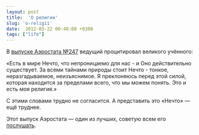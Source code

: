 ```yaml
---
layout: post
title:  'О религии'
slug: 'o-religii'
date:  2012-03-22 00:48:00 +0300
tags: ["life"]
---
```


В [выпуске Аэростата №247](http://www.aquarium.ru/misc/aerostat/aerostat247.html) ведущий процитировал великого учённого:

«Есть в мире Нечто, что непроницаемо для нас - и Оно действительно существует. За всеми тайнами природы стоит Нечто - тонкое, неразгадываемое, неизъяснимое. Я преклоняюсь перед этой силой, которая находится за пределами всего, что мы можем понять. Это и есть моя религия.»

С этими словами трудно не согласится. А представить это «Нечто» — ещё труднее.

Этот выпуск Аэростата — один из лучших, советую всем его [послушать](http://aerostat.rpod.ru/141487.html).

